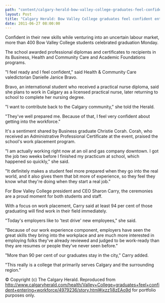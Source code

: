 ```yaml
---
path: "content/calgary-herald-bow-valley-college-graduates-feel-confident-entering-workforce"
layout: Post
title: "Calgary Herald: Bow Valley College graduates feel confident entering the workforce"
date: 2011-06-27 08:00:00
---
```


Confident in their new skills while venturing into an uncertain labour market, more than 400 Bow Valley College students celebrated graduation Monday.

The school awarded professional diplomas and certificates to recipients in its Business, Health and Community Care and Academic Foundations programs.

"I feel ready and I feel confident," said Health & Community Care valedictorian Danielle Janice Bravo.

Bravo, an international student who received a practical nurse diploma, said she plans to work in Calgary as a licensed practical nurse, later returning to school to complete her nursing degree.

"I want to contribute back to the Calgary community," she told the Herald.

"They've well prepared me. Because of that, I feel very confident about getting into the workforce."

It's a sentiment shared by Business graduate Christie Corah. Corah, who received an Administrative Professional Certificate at the event, praised the school's work placement program.

"I am actually working right now at an oil and gas company downtown. I got the job two weeks before I finished my practicum at school, which happened so quickly," she said.

"It definitely makes a student feel more prepared when they go into the real world, and it also gives them that bit more of experience, so they feel they know what they're doing when they start a real job."

For Bow Valley College president and CEO Sharon Carry, the ceremonies are a proud moment for both students and staff.

With a focus on work placement, Carry said at least 94 per cent of those graduating will find work in their field immediately.

"Today's employers like to 'test drive' new employees," she said.

"Because of our work experience component, employers have seen the great skills they bring into the workplace and are much more interested in employing folks they've already reviewed and judged to be work-ready than they are resumes or people they've never seen before."

"More than 90 per cent of our graduates stay in the city," Carry added.

"This really is a college that primarily serves Calgary and the surrounding region."

© Copyright (c) The Calgary Herald. Reproduced from http://www.calgaryherald.com/health/Valley+College+graduates+feel+confident+entering+workforce/4979236/story.html#ixzz1i8zEAo9d for portfolio purposes only.